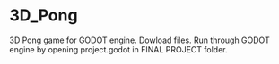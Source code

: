 # 3D_Pong
3D Pong game for GODOT engine. Dowload files. Run through GODOT engine by opening project.godot in FINAL PROJECT folder.

